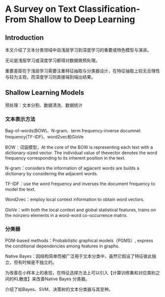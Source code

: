 # A Survey on Text Classification- From Shallow to Deep Learning

## Introduction

本文介绍了文本分类领域中自浅层学习到深度学习的重要或特色模型与演进。  

无论是浅层学习或深度学习都得对数据做预处理。  

重要差距在于浅层学习需要注重特征抽取与分类器设计，在特征抽取上较无合理性与较为主观，而深度学习则直接端到端出结果。



## Shallow Learning Models

预处理：文本分割、数据清洗、数据统计

### 文本表示方法

Bag-of-words(BOW)、N-gram、term frequency-inverse documnet frequency(TF-IDF)、word2vec和GloVe

BOW：词袋模型，At the core of the BOW is representing each text with a dictionary-sized vector. The individual value of thevector denotes the word frequency corresponding to its inherent position in the text.

N-gram：considers the information of agjacent words are builds a dictionary by considering the adjacent words.

TF-IDF：use the word frequency and inverses the document frequency to model the text.

Word2vec：employ local context information to obtain word vectors.

GloVe：with both the local context and global statistical features, trains on the nonzero elements in a word-word co-occurrence matrix.



### 分类器

PGM-based methods：Probabilistic graphical models（PGMS）, express the conditional dependencies among features in graphs.

Native Bayes：因结构简单而被广泛用于文本分类中，虽然它假设了特征彼此独立，但有时候是不独立的。

为改善在小样本上的表现，在特征选择方法上可以引入【计算训练集和对应类别之间的KL散度】来改善Native Bayes 分类器。

介绍了如Bayes、SVM、决策树的文本分类器与其变种。

